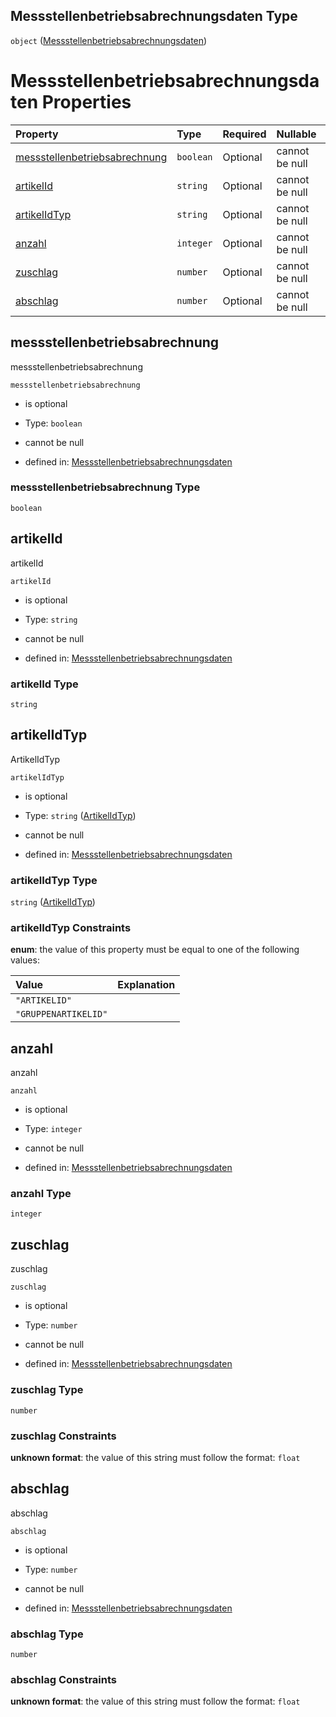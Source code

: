 ## Messstellenbetriebsabrechnungsdaten Type

`object` ([Messstellenbetriebsabrechnungsdaten](messstellenbetriebsabrechnungsdaten.md))

# Messstellenbetriebsabrechnungsdaten Properties

| Property                                                        | Type      | Required | Nullable       | Defined by                                                                                                                                                                                                                                                                                         |
| :-------------------------------------------------------------- | :-------- | :------- | :------------- | :------------------------------------------------------------------------------------------------------------------------------------------------------------------------------------------------------------------------------------------------------------------------------------------------- |
| [messstellenbetriebsabrechnung](#messstellenbetriebsabrechnung) | `boolean` | Optional | cannot be null | [Messstellenbetriebsabrechnungsdaten](messstellenbetriebsabrechnungsdaten-properties-messstellenbetriebsabrechnung.md "https://raw.githubusercontent.com/conuti-gmbh/bo4e-schema/master/schemas/v1/com/Messstellenbetriebsabrechnungsdaten.schema.json#/properties/messstellenbetriebsabrechnung") |
| [artikelId](#artikelid)                                         | `string`  | Optional | cannot be null | [Messstellenbetriebsabrechnungsdaten](messstellenbetriebsabrechnungsdaten-properties-artikelid.md "https://raw.githubusercontent.com/conuti-gmbh/bo4e-schema/master/schemas/v1/com/Messstellenbetriebsabrechnungsdaten.schema.json#/properties/artikelId")                                         |
| [artikelIdTyp](#artikelidtyp)                                   | `string`  | Optional | cannot be null | [Messstellenbetriebsabrechnungsdaten](artikelidtyp.md "https://raw.githubusercontent.com/conuti-gmbh/bo4e-schema/master/schemas/v1/enum/ArtikelIdTyp.schema.json#/properties/artikelIdTyp")                                                                                                        |
| [anzahl](#anzahl)                                               | `integer` | Optional | cannot be null | [Messstellenbetriebsabrechnungsdaten](messstellenbetriebsabrechnungsdaten-properties-anzahl.md "https://raw.githubusercontent.com/conuti-gmbh/bo4e-schema/master/schemas/v1/com/Messstellenbetriebsabrechnungsdaten.schema.json#/properties/anzahl")                                               |
| [zuschlag](#zuschlag)                                           | `number`  | Optional | cannot be null | [Messstellenbetriebsabrechnungsdaten](messstellenbetriebsabrechnungsdaten-properties-zuschlag.md "https://raw.githubusercontent.com/conuti-gmbh/bo4e-schema/master/schemas/v1/com/Messstellenbetriebsabrechnungsdaten.schema.json#/properties/zuschlag")                                           |
| [abschlag](#abschlag)                                           | `number`  | Optional | cannot be null | [Messstellenbetriebsabrechnungsdaten](messstellenbetriebsabrechnungsdaten-properties-abschlag.md "https://raw.githubusercontent.com/conuti-gmbh/bo4e-schema/master/schemas/v1/com/Messstellenbetriebsabrechnungsdaten.schema.json#/properties/abschlag")                                           |

## messstellenbetriebsabrechnung

messstellenbetriebsabrechnung

`messstellenbetriebsabrechnung`

*   is optional

*   Type: `boolean`

*   cannot be null

*   defined in: [Messstellenbetriebsabrechnungsdaten](messstellenbetriebsabrechnungsdaten-properties-messstellenbetriebsabrechnung.md "https://raw.githubusercontent.com/conuti-gmbh/bo4e-schema/master/schemas/v1/com/Messstellenbetriebsabrechnungsdaten.schema.json#/properties/messstellenbetriebsabrechnung")

### messstellenbetriebsabrechnung Type

`boolean`

## artikelId

artikelId

`artikelId`

*   is optional

*   Type: `string`

*   cannot be null

*   defined in: [Messstellenbetriebsabrechnungsdaten](messstellenbetriebsabrechnungsdaten-properties-artikelid.md "https://raw.githubusercontent.com/conuti-gmbh/bo4e-schema/master/schemas/v1/com/Messstellenbetriebsabrechnungsdaten.schema.json#/properties/artikelId")

### artikelId Type

`string`

## artikelIdTyp

ArtikelIdTyp

`artikelIdTyp`

*   is optional

*   Type: `string` ([ArtikelIdTyp](artikelidtyp.md))

*   cannot be null

*   defined in: [Messstellenbetriebsabrechnungsdaten](artikelidtyp.md "https://raw.githubusercontent.com/conuti-gmbh/bo4e-schema/master/schemas/v1/enum/ArtikelIdTyp.schema.json#/properties/artikelIdTyp")

### artikelIdTyp Type

`string` ([ArtikelIdTyp](artikelidtyp.md))

### artikelIdTyp Constraints

**enum**: the value of this property must be equal to one of the following values:

| Value                | Explanation |
| :------------------- | :---------- |
| `"ARTIKELID"`        |             |
| `"GRUPPENARTIKELID"` |             |

## anzahl

anzahl

`anzahl`

*   is optional

*   Type: `integer`

*   cannot be null

*   defined in: [Messstellenbetriebsabrechnungsdaten](messstellenbetriebsabrechnungsdaten-properties-anzahl.md "https://raw.githubusercontent.com/conuti-gmbh/bo4e-schema/master/schemas/v1/com/Messstellenbetriebsabrechnungsdaten.schema.json#/properties/anzahl")

### anzahl Type

`integer`

## zuschlag

zuschlag

`zuschlag`

*   is optional

*   Type: `number`

*   cannot be null

*   defined in: [Messstellenbetriebsabrechnungsdaten](messstellenbetriebsabrechnungsdaten-properties-zuschlag.md "https://raw.githubusercontent.com/conuti-gmbh/bo4e-schema/master/schemas/v1/com/Messstellenbetriebsabrechnungsdaten.schema.json#/properties/zuschlag")

### zuschlag Type

`number`

### zuschlag Constraints

**unknown format**: the value of this string must follow the format: `float`

## abschlag

abschlag

`abschlag`

*   is optional

*   Type: `number`

*   cannot be null

*   defined in: [Messstellenbetriebsabrechnungsdaten](messstellenbetriebsabrechnungsdaten-properties-abschlag.md "https://raw.githubusercontent.com/conuti-gmbh/bo4e-schema/master/schemas/v1/com/Messstellenbetriebsabrechnungsdaten.schema.json#/properties/abschlag")

### abschlag Type

`number`

### abschlag Constraints

**unknown format**: the value of this string must follow the format: `float`
